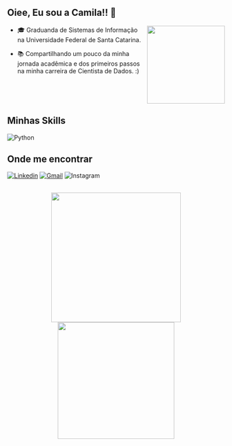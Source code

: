
## Oiee, Eu sou a Camila!! 👋
  <img align="right" height="180" src="https://user-images.githubusercontent.com/74038190/216649417-9acc58df-9186-4132-ad43-819a57babb67.gif">
  
  - 🎓 Graduanda de Sistemas de Informação na Universidade Federal de Santa Catarina.
  
  - 📚 Compartilhando um pouco da minha jornada acadêmica e dos primeiros passos na minha carreira de Cientista de Dados. :)

<br><br>
<br>


## Minhas Skills

  ![Python](https://img.shields.io/badge/python-3670A0?style=for-the-badge&logo=python&logoColor=ffdd54)

## Onde me encontrar

[![Linkedin](https://img.shields.io/badge/Linkedin-blue?style=for-the-badge&logo=Linkedin&logoColor=white&link=https://www.linkedin.com/in/cmilaprim/)](https://www.linkedin.com/in/cmilaprim/)
[![Gmail](https://img.shields.io/badge/Gmail-D14836?style=for-the-badge&logo=gmail&logoColor=white&link=mailto:cmilaprim@gmail.com)](mailto:cmilaprim@gmail.com)
![Instagram](https://img.shields.io/badge/cmilaprim-E4405F?style=for-the-badge&logo=instagram&logoColor=white&Link=https://www.instagram.com/cmilaprim)

<div align="center" >
  <br>
  <a href="https://github.com/Cmilaprim/Cmilaprim/">
    <img width="300em" src="https://github-readme-stats.vercel.app/api?username=Cmilaprim&show_icons=true&theme=synthwave&border_radius=1.5em" />
    <img width="270em" src="https://github-readme-stats.vercel.app/api/top-langs/?username=Cmilaprim&layout=compact&theme=synthwave&border_radius=1em" />
  










